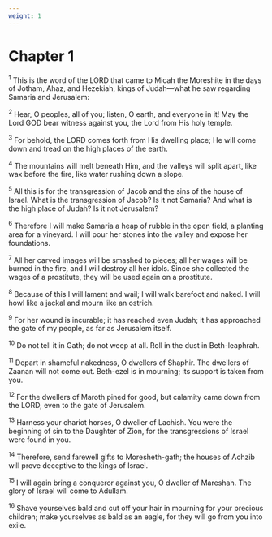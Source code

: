 ```yaml
---
weight: 1
---
```


# Chapter 1

<sup>1</sup> This is the word of the LORD that came to Micah the Moreshite in the days of Jotham, Ahaz, and Hezekiah, kings of Judah—what he saw regarding Samaria and Jerusalem: 

<sup>2</sup> Hear, O peoples, all of you; listen, O earth, and everyone in it! May the Lord GOD bear witness against you, the Lord from His holy temple. 

<sup>3</sup> For behold, the LORD comes forth from His dwelling place; He will come down and tread on the high places of the earth. 

<sup>4</sup> The mountains will melt beneath Him, and the valleys will split apart, like wax before the fire, like water rushing down a slope. 

<sup>5</sup> All this is for the transgression of Jacob and the sins of the house of Israel. What is the transgression of Jacob? Is it not Samaria? And what is the high place of Judah? Is it not Jerusalem? 

<sup>6</sup> Therefore I will make Samaria a heap of rubble in the open field, a planting area for a vineyard. I will pour her stones into the valley and expose her foundations. 

<sup>7</sup> All her carved images will be smashed to pieces; all her wages will be burned in the fire, and I will destroy all her idols. Since she collected the wages of a prostitute, they will be used again on a prostitute. 

<sup>8</sup> Because of this I will lament and wail; I will walk barefoot and naked. I will howl like a jackal and mourn like an ostrich. 

<sup>9</sup> For her wound is incurable; it has reached even Judah; it has approached the gate of my people, as far as Jerusalem itself. 

<sup>10</sup> Do not tell it in Gath; do not weep at all. Roll in the dust in Beth-leaphrah. 

<sup>11</sup> Depart in shameful nakedness, O dwellers of Shaphir. The dwellers of Zaanan will not come out. Beth-ezel is in mourning; its support is taken from you. 

<sup>12</sup> For the dwellers of Maroth pined for good, but calamity came down from the LORD, even to the gate of Jerusalem. 

<sup>13</sup> Harness your chariot horses, O dweller of Lachish. You were the beginning of sin to the Daughter of Zion, for the transgressions of Israel were found in you. 

<sup>14</sup> Therefore, send farewell gifts to Moresheth-gath; the houses of Achzib will prove deceptive to the kings of Israel. 

<sup>15</sup> I will again bring a conqueror against you, O dweller of Mareshah. The glory of Israel will come to Adullam. 

<sup>16</sup> Shave yourselves bald and cut off your hair in mourning for your precious children; make yourselves as bald as an eagle, for they will go from you into exile. 


